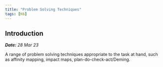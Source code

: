 ```yaml
---
title: "Problem Solving Techniques"
tags: [K6]
---
```

## Introduction

***Date:** 28 Mar 23*

A range of problem solving techniques appropriate to the task at hand, such as affinity mapping, impact maps, plan-do-check-act/Deming.
